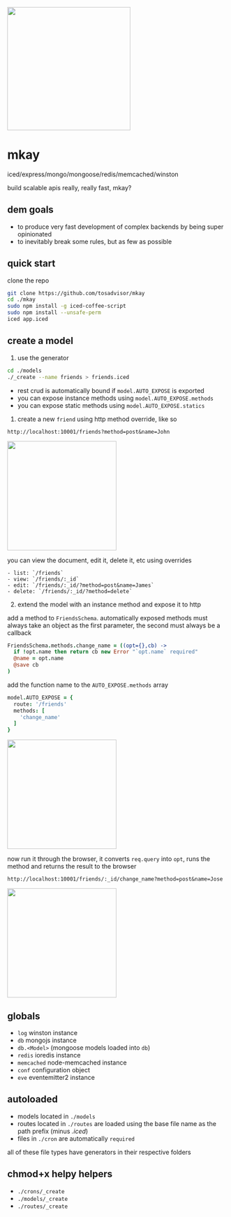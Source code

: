 <p align="xcenter">
  <img src="https://taky.s3.amazonaws.com/51h0j3s95801.png" width="282">
</p>

# mkay
iced/express/mongo/mongoose/redis/memcached/winston

build scalable apis really, really fast, mkay?

## dem goals
- to produce very fast development of complex backends by being super opinionated
- to inevitably break some rules, but as few as possible

## quick start
clone the repo

```bash
git clone https://github.com/tosadvisor/mkay
cd ./mkay
sudo npm install -g iced-coffee-script
sudo npm install --unsafe-perm
iced app.iced
```

## create a model

1. use the generator

  ```bash
  cd ./models
  ./_create --name friends > friends.iced
  ```

  - rest crud is automatically bound if `model.AUTO_EXPOSE` is exported
  - you can expose instance methods using `model.AUTO_EXPOSE.methods`
  - you can expose static methods using `model.AUTO_EXPOSE.statics`

1. create a new `friend` using http method override, like so

  `http://localhost:10001/friends?method=post&name=John`

  <img src="https://taky.s3.amazonaws.com/91gx71e555s1.png" width="250">

  you can view the document, edit it, delete it, etc using overrides

    - list: `/friends`
    - view: `/friends/:_id`
    - edit: `/friends/:_id/?method=post&name=James`
    - delete: `/friends/:_id/?method=delete`

2. extend the model with an instance method and expose it to http

  add a method to `FriendsSchema`. automatically exposed methods must always
  take an object as the first parameter, the second must always be a callback

  ```coffeescript
  FriendsSchema.methods.change_name = ((opt={},cb) ->
    if !opt.name then return cb new Error "`opt.name` required"
    @name = opt.name
    @save cb
  )
  ```

  add the function name to the `AUTO_EXPOSE.methods` array

  ```coffeescript
  model.AUTO_EXPOSE = {
    route: '/friends'
    methods: [
      'change_name'
    ]
  }
  ```

  <img src="https://taky.s3.amazonaws.com/41gx7dyd99km.png" width="250">

  now run it through the browser, it converts `req.query` into `opt`, runs the
  method and returns the result to the browser

  `http://localhost:10001/friends/:_id/change_name?method=post&name=Jose`

  <img src="https://taky.s3.amazonaws.com/81gx7f0decob.png" width="250">

## globals
- `log` winston instance
- `db` mongojs instance
- `db.<Model>` (mongoose models loaded into `db`)
- `redis` ioredis instance
- `memcached` node-memcached instance
- `conf` configuration object
- `eve` eventemitter2 instance

## autoloaded
- models located in `./models`
- routes located in `./routes` are loaded using the base file name as the path prefix (minus _.iced_)
- files in `./cron` are automatically `required`

all of these file types have generators in their respective folders

## chmod+x helpy helpers
- `./crons/_create`
- `./models/_create`
- `./routes/_create`

